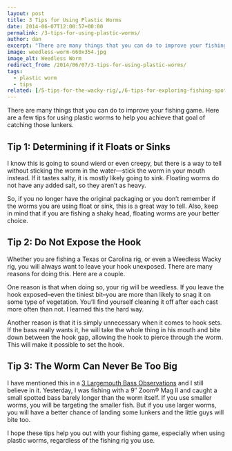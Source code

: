 ```yaml
---
layout: post
title: 3 Tips for Using Plastic Worms
date: 2014-06-07T12:00:57+00:00
permalink: /3-tips-for-using-plastic-worms/
author: dan
excerpt: "There are many things that you can do to improve your fishing game. Here are a few tips for using plastic worms to help you achieve that goal of catching those lunkers."
image: weedless-worm-660x354.jpg
image_alt: Weedless Worm
redirect_from: /2014/06/07/3-tips-for-using-plastic-worms/
tags:
  - plastic worm
  - tips
related: [/5-tips-for-the-wacky-rig/,/6-tips-for-exploring-fishing-spots/,/5-bank-fishing-tips/,]
---
```

There are many things that you can do to improve your fishing game. Here are a few tips for using plastic worms to help you achieve that goal of catching those lunkers.

## Tip 1: Determining if it Floats or Sinks

I know this is going to sound wierd or even creepy, but there is a way to tell without sticking the worm in the water&mdash;stick the worm in your mouth instead. If it tastes salty, it is mostly likely going to sink. Floating worms do not have any added salt, so they aren&#8217;t as heavy.

So, if you no longer have the original packaging or you don&#8217;t remember if the worms you are using float or sink, this is a great way to tell. Also, keep in mind that if you are fishing a shaky head, floating worms are your better choice.

## Tip 2: Do Not Expose the Hook

Whether you are fishing a Texas or Carolina rig, or even a Weedless Wacky rig, you will always want to leave your hook unexposed. There are many reasons for doing this. Here are a couple.

One reason is that when doing so, your rig will be weedless. If you leave the hook exposed&ndash;even the tiniest bit&ndash;you are more than likely to snag it on some type of vegetation. You&#8217;ll find yourself cleaning it off after each cast more often than not. I learned this the hard way.

Another reason is that it is simply unnecessary when it comes to hook sets. If the bass really wants it, he will take the whole thing in his mouth and bite down between the hook gap, allowing the hook to pierce through the worm. This will make it possible to set the hook.

## Tip 3: The Worm Can Never Be Too Big

I have mentioned this in a <a href="/3-largemouth-bass-observations/" title="3 Largemouth Bass Observations">3 Largemouth Bass Observations</a> and I still believe in it. Yesterday, I was fishing with a 9&#8243; Zoom&reg; Mag II and caught a small spotted bass barely longer than the worm itself. If you use smaller worms, you will be targeting the smaller fish. But if you use larger worms, you will have a better chance of landing some lunkers and the little guys will bite too.

I hope these tips help you out with your fishing game, especially when using plastic worms, regardless of the fishing rig you use.
